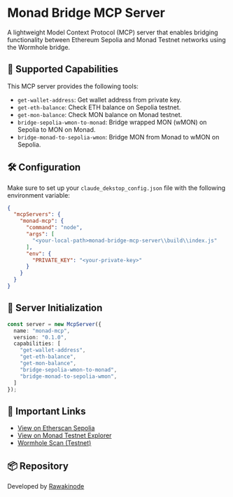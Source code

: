 
# Monad Bridge MCP Server

A lightweight Model Context Protocol (MCP) server that enables bridging functionality between Ethereum Sepolia and Monad Testnet networks using the Wormhole bridge.

## 🚀 Supported Capabilities

This MCP server provides the following tools:

- `get-wallet-address`: Get wallet address from private key.
- `get-eth-balance`: Check ETH balance on Sepolia testnet.
- `get-mon-balance`: Check MON balance on Monad testnet.
- `bridge-sepolia-wmon-to-monad`: Bridge wrapped MON (wMON) on Sepolia to MON on Monad.
- `bridge-monad-to-sepolia-wmon`: Bridge MON from Monad to wMON on Sepolia.

## 🛠 Configuration

Make sure to set up your `claude_dekstop_config.json` file with the following environment variable:

```json
{
  "mcpServers": {
    "monad-mcp": {
      "command": "node",
      "args": [
        "<your-local-path>monad-bridge-mcp-server\\build\\index.js"
      ],
      "env": {
        "PRIVATE_KEY": "<your-private-key>" 
      }
    }
  }
}

```

## 🧱 Server Initialization

```ts
const server = new McpServer({
  name: "monad-mcp",
  version: "0.1.0",
  capabilities: [
    "get-wallet-address",
    "get-eth-balance",
    "get-mon-balance",
    "bridge-sepolia-wmon-to-monad",
    "bridge-monad-to-sepolia-wmon",
  ]
});
```

## 🔗 Important Links

- [View on Etherscan Sepolia](https://sepolia.etherscan.io/)
- [View on Monad Testnet Explorer](https://testnet.monadexplorer.com/)
- [Wormhole Scan (Testnet)](https://wormholescan.io/?network=Testnet)

## 📦 Repository

Developed by [Rawakinode](https://github.com/rawakinode)

